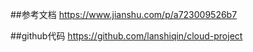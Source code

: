 

##参考文档
https://www.jianshu.com/p/a723009526b7

##github代码
https://github.com/lanshiqin/cloud-project